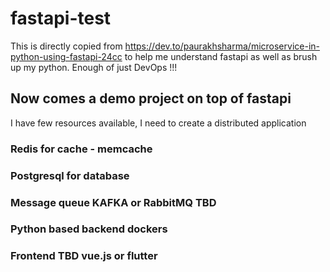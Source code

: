 # fastapi-test
This is directly copied from https://dev.to/paurakhsharma/microservice-in-python-using-fastapi-24cc to help me understand fastapi as well as brush up my python.
Enough of just DevOps !!!

## Now comes a demo project on top of fastapi
I have few resources available, I need to create a distributed application

### Redis for cache - memcache
### Postgresql for database
### Message queue KAFKA or RabbitMQ TBD
### Python based backend dockers
### Frontend TBD vue.js or flutter
